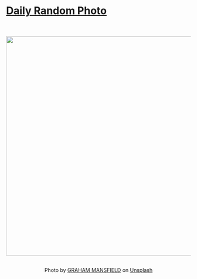 # [Daily Random Photo](https://www.dailyrandomphoto.com/)

<div align="center">
  <br>
  <br>
  <a href="https://www.dailyrandomphoto.com/p/2021/2021-11-08/"><img src="https://images.unsplash.com/photo-1616646887764-c0c10e82c896?crop=entropy&cs=tinysrgb&fit=max&fm=jpg&ixid=Mnw3NzUwOHwwfDF8cmFuZG9tfHx8fHx8fHx8MTYzNjMzMDcyMg&ixlib=rb-1.2.1&q=80&w=1080" width="600px"></a>
  <br>
  <br>
  <p class="has-text-grey">Photo by <a href="https://unsplash.com/@grahammansfield1?utm_source=Daily%20Random%20Photo&amp;utm_medium=referral" target="_blank" rel="noopener noreferrer">GRAHAM MANSFIELD</a> on <a href="https://unsplash.com/photos/0R-fXxVf1i8?utm_source=Daily%20Random%20Photo&amp;utm_medium=referral" target="_blank" rel="noopener noreferrer">Unsplash</a></p>
</div>
